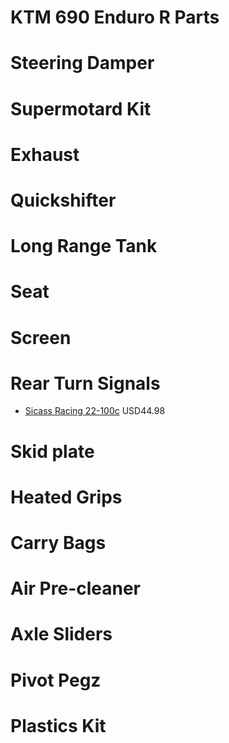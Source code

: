 KTM 690 Enduro R Parts
======================

# Steering Damper

# Supermotard Kit 

# Exhaust

# Quickshifter

# Long Range Tank

# Seat

# Screen

# Rear Turn Signals

* [Sicass Racing 22-100c](http://sicassracing.com/store/turn_signals/led/orange_lens_led_flat_mount_ktm?cPath=105_46_2222) USD44.98

# Skid plate

# Heated Grips

# Carry Bags

# Air Pre-cleaner

# Axle Sliders

# Pivot Pegz

# Plastics Kit

